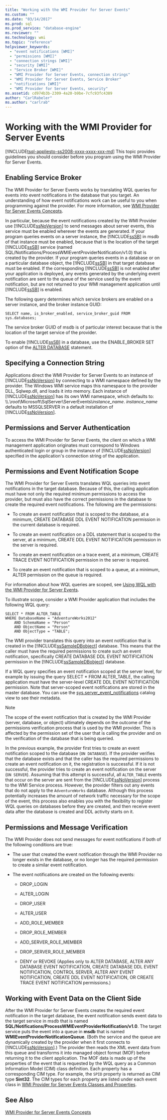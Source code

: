 ```yaml
---
title: "Working with the WMI Provider for Server Events"
ms.custom: ""
ms.date: "03/14/2017"
ms.prod: sql
ms.prod_service: "database-engine"
ms.reviewer: ""
ms.technology: wmi
ms.topic: "reference"
helpviewer_keywords: 
  - "event notifications [WMI]"
  - "permissions [WMI]"
  - "connection strings [WMI]"
  - "security [WMI]"
  - "Service Broker [WMI]"
  - "WMI Provider for Server Events, connection strings"
  - "WMI Provider for Server Events, Service Broker"
  - "notifications [WMI]"
  - "WMI Provider for Server Events, security"
ms.assetid: cd974b3b-2309-4a20-b9be-7cfc93fc4389
author: "CarlRabeler"
ms.author: "carlrab"
---
```

# Working with the WMI Provider for Server Events
[!INCLUDE[tsql-appliesto-ss2008-xxxx-xxxx-xxx-md](../../includes/tsql-appliesto-ss2008-xxxx-xxxx-xxx-md.md)]
  This topic provides guidelines you should consider before you program using the WMI Provider for Server Events.  
  
## Enabling Service Broker  
 The WMI Provider for Server Events works by translating WQL queries for events into event notifications in the database that you target. An understanding of how event notifications work can be useful to you when programming against the provider. For more information, see [WMI Provider for Server Events Concepts](https://technet.microsoft.com/library/ms180560.aspx).  
  
 In particular, because the event notifications created by the WMI Provider use [!INCLUDE[ssNoVersion](../../includes/ssnoversion-md.md)] to send messages about server events, this service must be enabled wherever the events are generated. If your program queries events on a server instance, the [!INCLUDE[ssSB](../../includes/sssb-md.md)] in msdb of that instance must be enabled, because that is the location of the target [!INCLUDE[ssSB](../../includes/sssb-md.md)] service (named SQL/Notifications/ProcessWMIEventProviderNotification/v1.0) that is created by the provider. If your program queries events in a database or on a particular database object, the [!INCLUDE[ssSB](../../includes/sssb-md.md)] in that target database must be enabled. If the corresponding [!INCLUDE[ssSB](../../includes/sssb-md.md)] is not enabled after your application is deployed, any events generated by the underlying event notification are sent to the queue of the service used by the event notification, but are not returned to your WMI management application until [!INCLUDE[ssSB](../../includes/sssb-md.md)] is enabled.  
  
 The following query determines which service brokers are enabled on a server instance, and the broker instance GUID:  
  
```  
SELECT name, is_broker_enabled, service_broker_guid FROM sys.databases;  
```  
  
 The service broker GUID of msdb is of particular interest because that is the location of the target service of the provider.  
  
 To enable [!INCLUDE[ssSB](../../includes/sssb-md.md)] in a database, use the ENABLE_BROKER SET option of the [ALTER DATABASE](../../t-sql/statements/alter-database-transact-sql.md) statement.  
  
## Specifying a Connection String  
 Applications direct the WMI Provider for Server Events to an instance of [!INCLUDE[ssNoVersion](../../includes/ssnoversion-md.md)] by connecting to a WMI namespace defined by the provider. The Windows WMI service maps this namespace to the provider DLL, Sqlwep.dll, and loads it into memory. Each instance of [!INCLUDE[ssNoVersion](../../includes/ssnoversion-md.md)] has its own WMI namespace, which defaults to: \\\\.\\*root*\Microsoft\SqlServer\ServerEvents\\*instance_name*. *instance_name* defaults to MSSQLSERVER in a default installation of [!INCLUDE[ssNoVersion](../../includes/ssnoversion-md.md)].  
  
## Permissions and Server Authentication  
 To access the WMI Provider for Server Events, the client on which a WMI management application originates must correspond to Windows authenticated login or group in the instance of [!INCLUDE[ssNoVersion](../../includes/ssnoversion-md.md)] specified in the application's connection string of the application.  
  
## Permissions and Event Notification Scope  
 The WMI Provider for Server Events translates WQL queries into event notifications in the target database. Because of this, the calling application must have not only the required minimum permissions to access the provider, but must also have the correct permissions in the database to create the required event notifications. The following are the permissions:  
  
-   To create an event notification that is scoped to the database, at a minimum, CREATE DATABASE DDL EVENT NOTIFICATION permission in the current database is required.  
  
-   To create an event notification on a DDL statement that is scoped to the server, at a minimum, CREATE DDL EVENT NOTIFICATION permission in the server is required.  
  
-   To create an event notification on a trace event, at a minimum, CREATE TRACE EVENT NOTIFICATION permission in the server is required.  
  
-   To create an event notification that is scoped to a queue, at a minimum, ALTER permission on the queue is required.  
  
 For information about how WQL queries are scoped, see [Using WQL with the WMI Provider for Server Events](https://technet.microsoft.com/library/ms180524\(v=sql.105\).aspx).  
  
 To illustrate scope, consider a WMI Provider application that includes the following WQL query:  
  
```  
SELECT * FROM ALTER_TABLE  
WHERE DatabaseName = "AdventureWorks2012"   
    AND SchemaName = "Person"  
    AND ObjectName = "Person"  
    AND ObjectType = "TABLE";  
```  
  
 The WMI provider translates this query into an event notification that is created in the [!INCLUDE[ssSampleDBobject](../../includes/sssampledbobject-md.md)] database. This means that the caller must have the required permissions to create such an event notification, specifically CREATE DATABASE DDL EVENT NOTIFICATION permission in the [!INCLUDE[ssSampleDBobject](../../includes/sssampledbobject-md.md)] database.  
  
 If a WQL query specifies an event notification scoped at the server level, for example by issuing the query SELECT * FROM ALTER_TABLE, the calling application must have the server-level CREATE DDL EVENT NOTIFICATION permission. Note that server-scoped event notifications are stored in the master database. You can use the [sys.server_event_notifications](../../relational-databases/system-catalog-views/sys-server-event-notifications-transact-sql.md) catalog view to see their metadata.  
  
> [!NOTE]  
>  The scope of the event notification that is created by the WMI Provider (server, database, or object) ultimately depends on the outcome of the permissions verification process that is used by the WMI provider. This is affected by the permission set of the user that is calling the provider and on the verification of the database that is being queried.  
>   
>  In the previous example, the provider first tries to create an event notification scoped to the database (`ON DATABASE`). If the provider verifies that the database exists and that the caller has the required permissions to create an event notification on it, the registration is successful. If it is not successful, the provider tries to create an event notification on the server (`ON SERVER`). Assuming that this attempt is successful, all `ALTER_TABLE` events that occur on the server are sent from the [!INCLUDE[ssNoVersion](../../includes/ssnoversion-md.md)] process to the WMI Service process. However, the provider filters out any events that do not apply to the `AdventureWorks` database. Although this process potentially increases the amount of network traffic necessary for the scope of the event, this process also enables you with the flexibility to register WQL queries on databases before they are created, and then receive event data after the database is created and DDL activity starts on it.  
  
## Permissions and Message Verification  
 The WMI Provider does not send messages for event notifications if both of the following conditions are true:  
  
-   The user that created the event notification through the WMI Provider no longer exists in the database, or no longer has the required permission to create a similar event notification.  
  
-   The event notifications are created on the following events:  
  
    -   DROP_LOGIN  
  
    -   ALTER_LOGIN  
  
    -   DROP_USER  
  
    -   ALTER_USER  
  
    -   ADD_ROLE_MEMBER  
  
    -   DROP_ROLE_MEMBER  
  
    -   ADD_SERVER_ROLE_MEMBER  
  
    -   DROP_SERVER_ROLE_MEMBER  
  
    -   DENY or REVOKE (Applies only to ALTER DATABASE, ALTER ANY DATABASE EVENT NOTIFICATION, CREATE DATABASE DDL EVENT NOTIFICATION, CONTROL SERVER, ALTER ANY EVENT NOTIFICATION, CREATE DDL EVENT NOTIFICATION, OR CREATE TRACE EVENT NOTIFICATION permissions.)  
  
## Working with Event Data on the Client Side  
 After the WMI Provider for Server Events creates the required event notification in the target database, the event notification sends event data to the target service in msdb that is named **SQL/Notifications/ProcessWMIEventProviderNotification/v1.0**. The target service puts the event into a queue in **msdb** that is named **WMIEventProviderNotificationQueue**. (Both the service and the queue are dynamically created by the provider when it first connects to [!INCLUDE[ssNoVersion](../../includes/ssnoversion-md.md)].) The provider then reads the XML event data from this queue and transforms it into managed object format (MOF) before returning it to the client application. The MOF data is made up of the properties of the event that is requested by the WQL query as a Common Information Model (CIM) class definition. Each property has a corresponding CIM type. For example, the `SPID` property is returned as CIM type **Sint32**. The CIM types for each property are listed under each event class in [WMI Provider for Server Events Classes and Properties](../../relational-databases/wmi-provider-server-events/wmi-provider-for-server-events-classes-and-properties.md).  
  
## See Also  
 [WMI Provider for Server Events Concepts](https://technet.microsoft.com/library/ms180560.aspx)  
  
  
